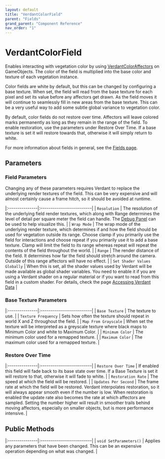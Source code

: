```yaml
---
layout: default
title: "VerdantColorField"
parent: "Fields"
grand_parent: "Component Reference"
nav_order: "1"
---
```


# VerdantColorField

Enables interacting with vegetation color by using [VerdantColorAffectors](../Affectors/VerdantColorAffector.html) on GameObjects. The color of the field is multiplied into the base color and texture of each vegetation instance. 

Color fields are white by default, but this can be changed by configuring a base texture. When set, the field will read from the base texture for each pixel and set its value before any affectors get drawn. As the field moves it will continue to seamlessly fill in new areas from the base texture. This can be a very useful way to add some subtle global variance to vegetation color.

By default, color fields do not restore over time. Affectors will leave colored marks permanently as long as they remain in the range of the field. To enable restoration, use the parameters under Restore Over Time. If a base texture is set it will restore towards that, otherwise it will simply return to white.

For more information about fields in general, see the [Fields page](index.html). 

## Parameters
 
### Field Parameters

Changing any of these parameters requires Verdant to replace the underlying render textures of the field. This can be very expensive and will almost certainly cause a frame hitch, so it should be avoided at runtime.

|:---------------|:--------------------------|
| `Resolution` | The resolution of the underlying field render textures, which along with Range determines the level of detail per square meter the field can handle. The [Debug Panel](../../AdvancedGuide/DebugPanel.html) can be used to help visualize this. |
| `Wrap Mode` | The wrap mode of the underlying render texture, which determines if and how the field should be used for vegetation outside its range. Choose clamp if you primarily use the field for interactions and choose repeat if you primarily use it to add a base texture. Clamp will limit the field to its range whereas repeat will repeat the contents of the field throughout the world.  |
| `Range` | The render distance of the field. It determines how far the field should stretch around the camera. Outside of this range affectors will have no effect. |
| `Set Shader Values Globally` | When this is set, all the shader values used by Verdant will be made available as global shader variables. You need to enable it if you are using a Verdant shader on a regular material or if you want to read from this field in a custom shader. For details, check the page [Accessing Verdant Data]("../../AdvancedGuide/AccessingVerdantData.html") |

### Base Texture Parameters

|:---------------|:--------------------------|
| `Base Texture` | The texture to use. |
| `Texture Frequency` | Sets how often the texture should repeat in world X and Z throughout the field. |
| `Map From Grayscale` | When set the texture will be interpreted as a greyscale texture where black maps to Minimum Color and white to Maximum Color. |
| `Minimum Color` | The minimum color used for a remapped texture. |
| `Maximum Color` | The maximum color used for a remapped texture. |

### Restore Over Time

|:---------------|:--------------------------|
| `Restore Over Time` | If enabled this field will fade back to its base state over time. If a Base Texture is set it will restore to that, otherwise it will fade to white. |
| `Restoration Rate` | The speed at which the field will be restored. |
| `Updates Per Second` | The frame rate at which the field will be restored. Verdant interpolates restoration, so it will always appear smooth even if the number is low. When restoration is enabled the update rate also becomes the rate at which affectors are sampled. Setting the number higher will result in smoother trails behind moving affectors, especially on smaller objects, but is more performance intensive. |

## Public Methods

|:---------------|:--------------------------|
| `void SetParameters()` | Applies any parameters that have been changed. This can be an expensive operation depending on what was changed. |

